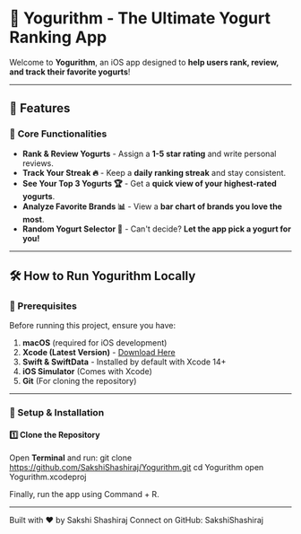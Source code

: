 # 🥄 Yogurithm - The Ultimate Yogurt Ranking App

Welcome to **Yogurithm**, an iOS app designed to **help users rank, review, and track their favorite yogurts**! 

---

## 🚀 Features
### 🎯 **Core Functionalities**
- **Rank & Review Yogurts** - Assign a **1-5 star rating** and write personal reviews.
- **Track Your Streak 🔥** - Keep a **daily ranking streak** and stay consistent.
- **See Your Top 3 Yogurts 🏆** - Get a **quick view of your highest-rated yogurts**.
- **Analyze Favorite Brands 📊** - View a **bar chart of brands you love the most**.
- **Random Yogurt Selector 🎲** - Can't decide? **Let the app pick a yogurt for you!**

---

## 🛠 **How to Run Yogurithm Locally**
### **🔹 Prerequisites**
Before running this project, ensure you have:
1. **macOS** (required for iOS development)
2. **Xcode (Latest Version)** - [Download Here](https://developer.apple.com/xcode/)
3. **Swift & SwiftData** - Installed by default with Xcode 14+
4. **iOS Simulator** (Comes with Xcode)
5. **Git** (For cloning the repository)

---

### **📝 Setup & Installation**
#### **1️⃣ Clone the Repository**
Open **Terminal** and run:
git clone https://github.com/SakshiShashiraj/Yogurithm.git
cd Yogurithm
open Yogurithm.xcodeproj

Finally, run the app using Command + R. 

---



Built with ❤️ by Sakshi Shashiraj
Connect on GitHub: SakshiShashiraj
